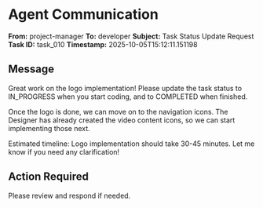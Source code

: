 # Agent Communication

**From:** project-manager
**To:** developer
**Subject:** Task Status Update Request
**Task ID:** task_010
**Timestamp:** 2025-10-05T15:12:11.151198

## Message
Great work on the logo implementation! Please update the task status to IN_PROGRESS when you start coding, and to COMPLETED when finished. 

Once the logo is done, we can move on to the navigation icons. The Designer has already created the video content icons, so we can start implementing those next.

Estimated timeline: Logo implementation should take 30-45 minutes. Let me know if you need any clarification!

## Action Required
Please review and respond if needed.
